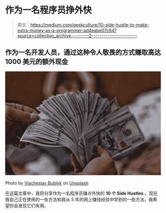 # 作为一名程序员挣外快

> 原文：<https://medium.com/geekculture/10-side-hustle-to-make-extra-money-as-a-programmer-ad4eabe07c64?source=collection_archive---------2----------------------->

## 作为一名开发人员，通过这种令人敬畏的方式赚取高达 1000 美元的额外现金

![](img/a9dbdd52e2323c9d15d8f966d9ac45d4.png)

Photo by [Viacheslav Bublyk](https://unsplash.com/@s1winner?utm_source=unsplash&utm_medium=referral&utm_content=creditCopyText) on [Unsplash](https://unsplash.com/@s1winner?utm_source=unsplash&utm_medium=referral&utm_content=creditCopyText)

在这篇文章中，我将分享作为一名程序员赚点外快的 **10 个 Side Hustles** 。现在我自己正在使用的一些方法和我从 5 年的网上赚钱经验中学到的一些方法，我希望你会发现它们有用。